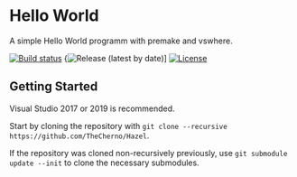 # Hello World 
A simple Hello World programm with premake and vswhere.

[![Build status](https://ci.appveyor.com/api/projects/status/4qyp42vy9qdlj4xe?svg=true)](https://ci.appveyor.com/project/multikill/hello-world)
{![Release (latest by date)](https://img.shields.io/github/v/release/multikill/Hello-World)]
[![License](https://img.shields.io/github/license/multikill/Hello-World?logo=MIT)](https://github.com/multikill/Hello-World/blob/master/LICENSE.txt)

## Getting Started
Visual Studio 2017 or 2019 is recommended.

Start by cloning the repository with `git clone --recursive https://github.com/TheCherno/Hazel`.

If the repository was cloned non-recursively previously, use `git submodule update --init` to clone the necessary submodules.

